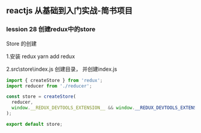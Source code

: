 ## reactjs 从基础到入门实战-简书项目

### lession 28  创建redux中的store


Store 的创建

1.安装 redux	yarn add redux

2.src\store\index.js 创建目录， 并创建index.js

```js
import { createStore } from 'redux';
import reducer from './reducer';

const store = createStore(
  reducer,
  window.__REDUX_DEVTOOLS_EXTENSION__ && window.__REDUX_DEVTOOLS_EXTENSION__()
);

export default store;
```

